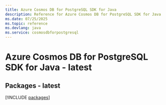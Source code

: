 ```yaml
---
title: Azure Cosmos DB for PostgreSQL SDK for Java
description: Reference for Azure Cosmos DB for PostgreSQL SDK for Java
ms.date: 07/25/2025
ms.topic: reference
ms.devlang: java
ms.service: cosmosdbforpostgresql
---
```

# Azure Cosmos DB for PostgreSQL SDK for Java - latest
## Packages - latest
[!INCLUDE [packages](cosmos-db-for-postgresql-index.md)]
